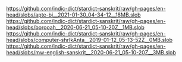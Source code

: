 https://github.com/indic-dict/stardict-sanskrit/raw/gh-pages/en-head/slobs/apte-bi__2021-01-30_04-34-12__18MB.slob  
https://github.com/indic-dict/stardict-sanskrit/raw/gh-pages/en-head/slobs/borooah__2020-06-21_05-10-20Z__1MB.slob  
https://github.com/indic-dict/stardict-sanskrit/raw/gh-pages/en-head/slobs/computer-shrIkAnta__2019-01-12_05-13-52Z__0MB.slob  
https://github.com/indic-dict/stardict-sanskrit/raw/gh-pages/en-head/slobs/mw-english-sanskrit__2020-06-21_05-10-20Z__3MB.slob  
